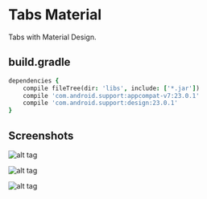 # Tabs Material
Tabs with Material Design.

## build.gradle

```j
dependencies {
    compile fileTree(dir: 'libs', include: ['*.jar'])
    compile 'com.android.support:appcompat-v7:23.0.1'
    compile 'com.android.support:design:23.0.1'
}
```

## Screenshots

![alt tag](https://github.com/cleidimarviana/TabLayout/blob/master/screenshots/Screenshot_2015-11-16-03-34-42.png=400x "Simple Tabs")

![alt tag](https://github.com/cleidimarviana/TabLayout/blob/master/screenshots/Screenshot_2015-11-16-03-34-49.png=400x "Icon and Text Tabs")

![alt tag](https://github.com/cleidimarviana/TabLayout/blob/master/screenshots/Screenshot_2015-11-16-03-34-54.png=400x "Only Icon Tabs")

